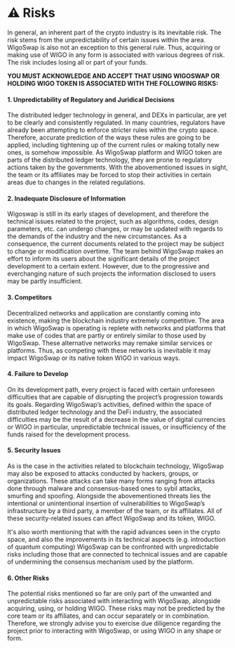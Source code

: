 # ⚠ Risks

In general, an inherent part of the crypto industry is its inevitable risk. The risk stems from the unpredictability of certain issues within the area. WigoSwap is also not an exception to this general rule. Thus, acquiring or making use of WIGO in any form is associated with various degrees of risk. The risk includes losing all or part of your funds.

**YOU MUST ACKNOWLEDGE AND ACCEPT THAT USING WIGOSWAP OR HOLDING WIGO TOKEN IS ASSOCIATED WITH THE FOLLOWING RISKS:**

#### **1. Unpredictability of Regulatory and Juridical Decisions**

The distributed ledger technology in general, and DEXs in particular, are yet to be clearly and consistently regulated. In many countries, regulators have already been attempting to enforce stricter rules within the crypto space. Therefore, accurate prediction of the ways these rules are going to be applied, including tightening up of the current rules or making totally new ones, is somehow impossible. As WigoSwap platform and WIGO token are parts of the distributed ledger technology, they are prone to regulatory actions taken by the governments. With the abovementioned issues in sight, the team or its affiliates may be forced to stop their activities in certain areas due to changes in the related regulations.

#### **2. Inadequate Disclosure of Information**         &#x20;

Wigoswap is still in its early stages of development, and therefore the technical issues related to the project, such as algorithms, codes, design parameters, etc. can undergo changes, or may be updated with regards to the demands of the industry and the new circumstances. As a consequence, the current documents related to the project may be subject to change or modification overtime. The team behind WigoSwap makes an effort to inform its users about the significant details of the project development to a certain extent. However, due to the progressive and everchanging nature of such projects the information disclosed to users may be partly insufficient.

#### **3. Competitors**   &#x20;

Decentralized networks and application are constantly coming into existence, making the blockchain industry extremely competitive. The area in which WigoSwap is operating is replete with networks and platforms that make use of codes that are partly or entirely similar to those used by WigoSwap. These alternative networks may remake similar services or platforms. Thus, as competing with these networks is inevitable it may impact WigoSwap or its native token WIGO in various ways. &#x20;

#### **4. Failure to Develop**

On its development path, every project is faced with certain unforeseen difficulties that are capable of disrupting the project’s progression towards its goals. Regarding WigoSwap’s activities, defined within the space of distributed ledger technology and the DeFi industry, the associated difficulties may be the result of a decrease in the value of digital currencies or WIGO in particular, unpredictable technical issues, or insufficiency of the funds raised for the development process.

#### **5. Security Issues**          &#x20;

As is the case in the activities related to blockchain technology, WigoSwap may also be exposed to attacks conducted by hackers, groups, or organizations. These attacks can take many forms ranging from attacks done through malware and consensus-based ones to sybil attacks, smurfing and spoofing. Alongside the abovementioned threats lies the intentional or unintentional insertion of vulnerabilities to WigoSwap’s infrastructure by a third party, a member of the team, or its affiliates. All of these security-related issues can affect WigoSwap and its token, WIGO.&#x20;

It's also worth mentioning that with the rapid advances seen in the crypto space, and also the improvements in its technical aspects (e.g. introduction of quantum computing) WigoSwap can be confronted with unpredictable risks including those that are connected to technical issues and are capable of undermining the consensus mechanism used by the platform.

#### **6. Other Risks**       &#x20;

The potential risks mentioned so far are only part of the unwanted and unpredictable risks associated with interacting with WigoSwap, alongside acquiring, using, or holding WIGO. These risks may not be predicted by the core team or its affiliates, and can occur separately or in combination. Therefore, we strongly advise you to exercise due diligence regarding the project prior to interacting with WigoSwap, or using WIGO in any shape or form.
